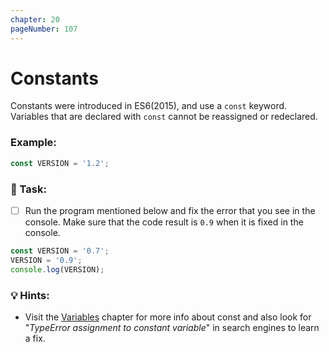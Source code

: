 ```yaml
---
chapter: 20
pageNumber: 107
---
```

# Constants

Constants were introduced in ES6(2015), and use a `const` keyword. Variables that are declared with `const` cannot be reassigned or redeclared.&#x20;

### Example:

```javascript
const VERSION = '1.2';
```

### 📝 Task:

* [ ] Run the program mentioned below and fix the error that you see in the console. Make sure that the code result is `0.9` when it is fixed in the console.

```javascript
const VERSION = '0.7';
VERSION = '0.9';
console.log(VERSION);
```

### 💡 Hints:

* Visit the  [Variables](../basics/variables.md) chapter for more info about const and also look for "_TypeError assignment to constant variable_" in search engines to learn a fix.&#x20;
